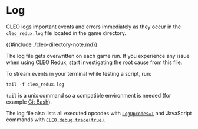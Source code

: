 # Log

CLEO logs important events and errors immediately as they occur in the `cleo_redux.log` file located in the game directory.

{{#include ./cleo-directory-note.md}}

The log file gets overwritten on each game run. If you experience any issue when using CLEO Redux, start investigating the root cause from this file.

To stream events in your terminal while testing a script, run:

```
tail -f cleo_redux.log
```

`tail` is a unix command so a compatible environment is needed (for example [Git Bash](https://git-scm.com/downloads)).

The log file also lists all executed opcodes with [`LogOpcodes=1`](./config.md#general) and JavaScript commands with [`CLEO.debug.trace(true)`](./api.md#cleo). 